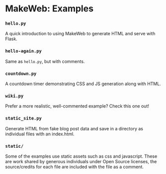 # MakeWeb: Examples

### `hello.py`

A quick introduction to using MakeWeb to generate HTML and serve with Flask.

### `hello-again.py`

Same as `hello.py`, but with comments.

### `countdown.py`

A countdown timer demonstrating CSS and JS generation along with HTML.

### `wiki.py`

Prefer a more realistic, well-commented example? Check this one out!

### `static_site.py`

Generate HTML from fake blog post data and save in a directory as individual files with an index.html.

### `static/`

Some of the examples use static assets such as css and javascript.
These are work shared by generous individuals 
under Open Source licenses, the source/credits for each file 
are included with the file as a comment.
